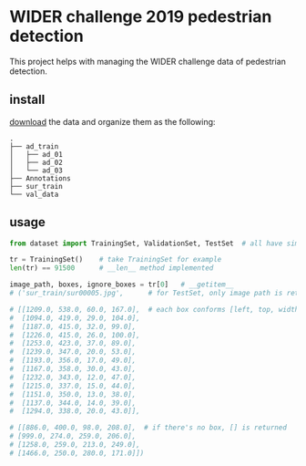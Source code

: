 # WIDER challenge 2019 pedestrian detection

This project helps with managing the WIDER challenge data of pedestrian detection.

## install

[download](https://competitions.codalab.org/competitions/22852#participate) the data and organize them as the following:
```
.
├── ad_train
│   ├── ad_01
│   ├── ad_02
│   └── ad_03
├── Annotations
├── sur_train
└── val_data
```

## usage  

```python
from dataset import TrainingSet, ValidationSet, TestSet  # all have similar defs

tr = TrainingSet()    # take TrainingSet for example
len(tr) == 91500      # __len__ method implemented

image_path, boxes, ignore_boxes = tr[0]   # __getitem__
# ('sur_train/sur00005.jpg',      # for TestSet, only image path is returned

# [[1209.0, 538.0, 60.0, 167.0],  # each box conforms [left, top, width, height]
#  [1094.0, 419.0, 29.0, 104.0],
#  [1187.0, 415.0, 32.0, 99.0],
#  [1226.0, 415.0, 26.0, 100.0],
#  [1253.0, 423.0, 37.0, 89.0],
#  [1239.0, 347.0, 20.0, 53.0],
#  [1193.0, 356.0, 17.0, 49.0],
#  [1167.0, 358.0, 30.0, 43.0],
#  [1232.0, 343.0, 12.0, 47.0],
#  [1215.0, 337.0, 15.0, 44.0],
#  [1151.0, 350.0, 13.0, 38.0],
#  [1137.0, 344.0, 14.0, 39.0],
#  [1294.0, 338.0, 20.0, 43.0]],

# [[886.0, 400.0, 98.0, 208.0],  # if there's no box, [] is returned
# [999.0, 274.0, 259.0, 206.0],
# [1258.0, 259.0, 213.0, 249.0],
# [1466.0, 250.0, 280.0, 171.0]])
```
